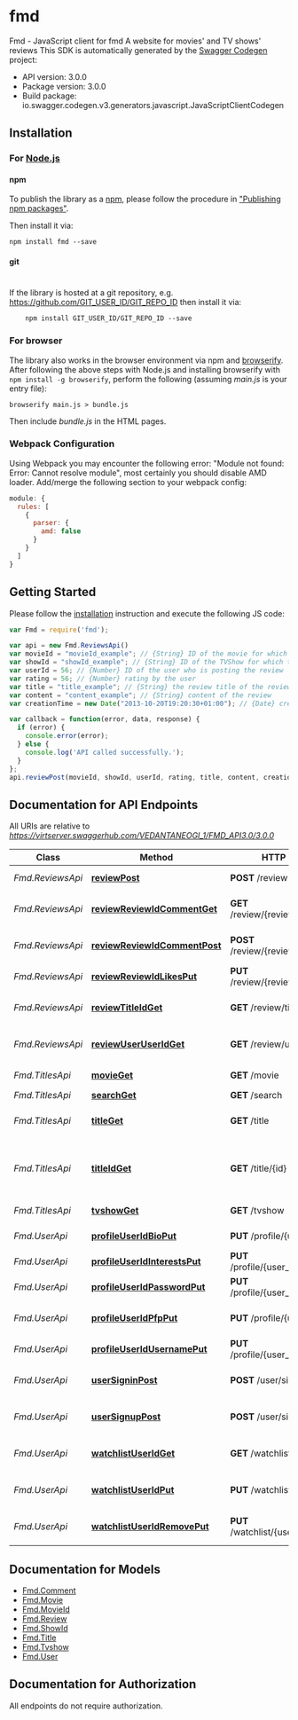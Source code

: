 # fmd

Fmd - JavaScript client for fmd
A website for movies' and TV shows' reviews
This SDK is automatically generated by the [Swagger Codegen](https://github.com/swagger-api/swagger-codegen) project:

- API version: 3.0.0
- Package version: 3.0.0
- Build package: io.swagger.codegen.v3.generators.javascript.JavaScriptClientCodegen

## Installation

### For [Node.js](https://nodejs.org/)

#### npm

To publish the library as a [npm](https://www.npmjs.com/),
please follow the procedure in ["Publishing npm packages"](https://docs.npmjs.com/getting-started/publishing-npm-packages).

Then install it via:

```shell
npm install fmd --save
```

#### git
#
If the library is hosted at a git repository, e.g.
https://github.com/GIT_USER_ID/GIT_REPO_ID
then install it via:

```shell
    npm install GIT_USER_ID/GIT_REPO_ID --save
```

### For browser

The library also works in the browser environment via npm and [browserify](http://browserify.org/). After following
the above steps with Node.js and installing browserify with `npm install -g browserify`,
perform the following (assuming *main.js* is your entry file):

```shell
browserify main.js > bundle.js
```

Then include *bundle.js* in the HTML pages.

### Webpack Configuration

Using Webpack you may encounter the following error: "Module not found: Error:
Cannot resolve module", most certainly you should disable AMD loader. Add/merge
the following section to your webpack config:

```javascript
module: {
  rules: [
    {
      parser: {
        amd: false
      }
    }
  ]
}
```

## Getting Started

Please follow the [installation](#installation) instruction and execute the following JS code:

```javascript
var Fmd = require('fmd');

var api = new Fmd.ReviewsApi()
var movieId = "movieId_example"; // {String} ID of the movie for which the review is being posted(null if TVShow)
var showId = "showId_example"; // {String} ID of the TVShow for which the review is being posted(null if Movie)
var userId = 56; // {Number} ID of the user who is posting the review
var rating = 56; // {Number} rating by the user
var title = "title_example"; // {String} the review title of the review to be added
var content = "content_example"; // {String} content of the review
var creationTime = new Date("2013-10-20T19:20:30+01:00"); // {Date} creation time

var callback = function(error, data, response) {
  if (error) {
    console.error(error);
  } else {
    console.log('API called successfully.');
  }
};
api.reviewPost(movieId, showId, userId, rating, title, content, creationTime, callback);
```

## Documentation for API Endpoints

All URIs are relative to *https://virtserver.swaggerhub.com/VEDANTANEOGI_1/FMD_API3.0/3.0.0*

Class | Method | HTTP request | Description
------------ | ------------- | ------------- | -------------
*Fmd.ReviewsApi* | [**reviewPost**](docs/ReviewsApi.md#reviewPost) | **POST** /review | Add a new review
*Fmd.ReviewsApi* | [**reviewReviewIdCommentGet**](docs/ReviewsApi.md#reviewReviewIdCommentGet) | **GET** /review/{review_id}/comment | Get all comments of a review
*Fmd.ReviewsApi* | [**reviewReviewIdCommentPost**](docs/ReviewsApi.md#reviewReviewIdCommentPost) | **POST** /review/{review_id}/comment | Add comment to review
*Fmd.ReviewsApi* | [**reviewReviewIdLikesPut**](docs/ReviewsApi.md#reviewReviewIdLikesPut) | **PUT** /review/{review_id}/likes | Like/Unlike Review
*Fmd.ReviewsApi* | [**reviewTitleIdGet**](docs/ReviewsApi.md#reviewTitleIdGet) | **GET** /review/title/{id} | Get all reviews of a title
*Fmd.ReviewsApi* | [**reviewUserUserIdGet**](docs/ReviewsApi.md#reviewUserUserIdGet) | **GET** /review/user/{user_id} | Get all reviews of a user
*Fmd.TitlesApi* | [**movieGet**](docs/TitlesApi.md#movieGet) | **GET** /movie | Sort/Filter movies
*Fmd.TitlesApi* | [**searchGet**](docs/TitlesApi.md#searchGet) | **GET** /search | 
*Fmd.TitlesApi* | [**titleGet**](docs/TitlesApi.md#titleGet) | **GET** /title | Sort/Filter Movies and TV Shows
*Fmd.TitlesApi* | [**titleIdGet**](docs/TitlesApi.md#titleIdGet) | **GET** /title/{id} | Get information about a Movie/TV Show
*Fmd.TitlesApi* | [**tvshowGet**](docs/TitlesApi.md#tvshowGet) | **GET** /tvshow | Sort/Filter TV Shows
*Fmd.UserApi* | [**profileUserIdBioPut**](docs/UserApi.md#profileUserIdBioPut) | **PUT** /profile/{user_id}/bio | Update user bio
*Fmd.UserApi* | [**profileUserIdInterestsPut**](docs/UserApi.md#profileUserIdInterestsPut) | **PUT** /profile/{user_id}/interests | Update interests
*Fmd.UserApi* | [**profileUserIdPasswordPut**](docs/UserApi.md#profileUserIdPasswordPut) | **PUT** /profile/{user_id}/password | Update Password
*Fmd.UserApi* | [**profileUserIdPfpPut**](docs/UserApi.md#profileUserIdPfpPut) | **PUT** /profile/{user_id}/pfp | Update profile picture
*Fmd.UserApi* | [**profileUserIdUsernamePut**](docs/UserApi.md#profileUserIdUsernamePut) | **PUT** /profile/{user_id}/username | Update username
*Fmd.UserApi* | [**userSigninPost**](docs/UserApi.md#userSigninPost) | **POST** /user/signin | Sign in user with credentials
*Fmd.UserApi* | [**userSignupPost**](docs/UserApi.md#userSignupPost) | **POST** /user/signup | Create a new user account
*Fmd.UserApi* | [**watchlistUserIdGet**](docs/UserApi.md#watchlistUserIdGet) | **GET** /watchlist/{user_id} | Get all titles in user watchlist
*Fmd.UserApi* | [**watchlistUserIdPut**](docs/UserApi.md#watchlistUserIdPut) | **PUT** /watchlist/{user_id} | Add/Remove title from watchlist
*Fmd.UserApi* | [**watchlistUserIdRemovePut**](docs/UserApi.md#watchlistUserIdRemovePut) | **PUT** /watchlist/{user_id}/remove | Remove title from user&#x27;s watchlist

## Documentation for Models

 - [Fmd.Comment](docs/Comment.md)
 - [Fmd.Movie](docs/Movie.md)
 - [Fmd.MovieId](docs/MovieId.md)
 - [Fmd.Review](docs/Review.md)
 - [Fmd.ShowId](docs/ShowId.md)
 - [Fmd.Title](docs/Title.md)
 - [Fmd.Tvshow](docs/Tvshow.md)
 - [Fmd.User](docs/User.md)

## Documentation for Authorization

 All endpoints do not require authorization.

